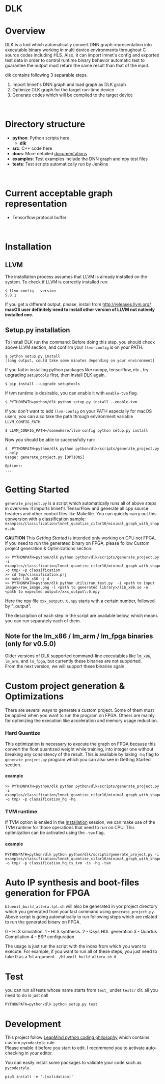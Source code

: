 # DLK
# Overview
DLK is a tool which automatically convert DNN graph
representation into executable binary working in multi device environments throughout
C source codes including HLS.
Also, it can import lmnet's config and exported test data in order to control
runtime binary behavior automatic test to guarantee the output must return the
same result than that of the input.
<br/>

dlk contains following 3 separable steps.

1. Import lmnet's DNN graph and load graph as DLK graph
2. Optimize DLK graph for the target run-time device
3. Generate codes which will be compiled to the target device
<br/>


# Directory structure
- **python**: Python scripts here
  - **dlk**
- **src**: C++ code here
- **docs**: More detailed [documentations](http://192.168.1.200/dlk-docs/index.html)
- **examples**: Test examples include the DNN graph and npy test files
- **tests**: Test scripts automatically run by Jenkins

<br/>

# Current acceptable graph representation
- Tensorflow protocol buffer

<br/>


# Installation

## LLVM
The installation process assumes that LLVM is already installed on the system.
To check if LLVM is correctly installed run:
```
$ llvm-config --version
5.0.1
```
If you get a different output, please, install from http://releases.llvm.org/
**macOS user definitely need to install other version of LLVM not natively
installed one.**


## Setup.py installation
To install DLK run the command:
Before doing this step, you should check above LLVM section, and confirm your
`llvm-config` is on your PATH.
```
$ python setup.py install
[long output, could take some minutes depending on your environment]
```

If you fail in installing python packages like numpy, tensorflow, etc., try upgrading `setuptools` first, then install DLK again.
```
$ pip install --upgrade setuptools
```


If tvm runtime is desirable, you can enable it with `enable-tvm` flag.
```
$ PYTHONPATH=python/dlk python setup.py install --enable-tvm
```

If you don't want to add `llvm-config` on your PATH especially for macOS users, 
you can also take the path through environment variable `LLVM_CONFIG_PATH`.
```
$ LLVM_CONFIG_PATH=/somewhere/llvm-config python setup.py install
```

Now you should be able to successfully run:
```
$  PYTHONPATH=python/dlk python python/dlk/scripts/generate_project.py --help
Usage: generate_project.py [OPTIONS]

Options:
...
```

# Getting Started
`generate_project.py` is a script which automatically runs all of above steps
in overview. It imports lmnet's TensorFlow and generate all cpp source headers and other control files like Makefile.
You can quickly carry out this conversion with a classification sample:  `examples/classification/lmnet_quantize_cifar10/minimal_graph_with_shape.pb`.

**CAUTION**
This *Getting Started* is intended only working on CPU not FPGA.
If you need to run the generated binary on FPGA, please follow Custom project generation & Optimizations section.

```
>> PYTHONPATH=python/dlk python python/dlk/scripts/generate_project.py -i examples/classification/lmnet_quantize_cifar10/minimal_graph_with_shape.pb -o tmp/ -p classification
>> cd tmp/classification.prj
>> make lib_x86 -j 4
>> PYTHONPATH=python/dlk python utils/run_test.py  -i <path to input image>/raw_image.png -l <path to generated library>/lib_x86.so -e <path to expected output>/xxx_output\:0.npy
```
Here the npy file `xxx_output\:0.npy` starts with a certain number, followed by "_output".

The description of each step in the script are available below, which means you
can run separately each of them.

## Note for the lm_x86 / lm_arm / lm_fpga binaries (only for v0.5.0)
Older versions of DLK supported command-line executables like `lm_x86`, `lm_arm`, and `lm_fpga`, but currently these binaries are not supported.   
From the next version, we will support these binaries again.


# Custom project generation & Optimizations
There are several ways to generate a custom project.
Some of them must be applied when you want to run the program on FPGA.
Others are mainly for optimizing the execution like acceleration and memory usage reduction.

### Hard Quantize
This optimization is necessary to execute the graph on FPGA because this
convert the float quantized weight while training, into integer one without breaking any
consistency of the result.
This is available by taking `-hq` flag to `generate_project.py` program which
you can also see in Getting Started section.

#### example
```
>> PYTHONPATH=python/dlk python python/dlk/scripts/generate_project.py -i examples/classification/lmnet_quantize_cifar10/minimal_graph_with_shape.pb -o tmp/ -p classification_hq -hq
```
<!---
### Threshold Skipping
This optimization is special for a graph including quantized operator.
We can skip any operations between convolution and its activation
quantization as long as the operations are monotone function.

#### example
```
PYTHONPATH=python/dlk python python/dlk/scripts/generate_project.py -i examples/classification/lmnet_quantize_cifar10/minimal_graph_with_shape.pb -o tmp/ -p classification_hq_ts -ts -hq
```
-->

### TVM runtime
If TVM option is enaled in the [Installation](#Setup.py-installation) session, we can make use of the TVM runtime for those operations that need to run on CPU. 
This optimization can be activated using the `-tvm` flag.

#### example
```
PYTHONPATH=python/dlk python python/dlk/scripts/generate_project.py -i examples/classification/lmnet_quantize_cifar10/minimal_graph_with_shape.pb -o tmp/ -p classification_hq_ts_tvm -ts -hq -tvm
```

# Auto IP synthesis and boot-files generation for FPGA
`blueoil_build_altera.tpl.sh` will also be generated in yor project directory which you
generated from your last command using `generate_project.py`.
Above script is going automatically to run following steps
which are related to run the generated binary on FPGA.

0 - HLS simulation.
1 - HLS synthesis.
2 - Qsys HDL generation
3 - Quartus Compilation
4 - BSP configuration.

The usage is just run the script with the index from which you want to execute.
For example, if you want to run all of these steps, you just need to take 0 as
a 1st argument.
`./blueoil_build_altera.sh 0`

# Test
you can run all tests whose name starts from `test_` under `tests/` dir.
all you need to do is just call
```
PYTHONPATH=python/dlk python setup.py test
```

# Development
This project follow [LeapMind python coding philosophy](https://github.com/LeapMind/intro/wiki/Philosophy-of-python-coding) which contains custom `pycodestyle` rule.  
Please enable it before you start to edit.
I recommend you to activate auto-checking in your editor.

You can easily install some packages to validate your code such as `pycodestyle`.
```
pip3 install -e '.[validation]'
```
